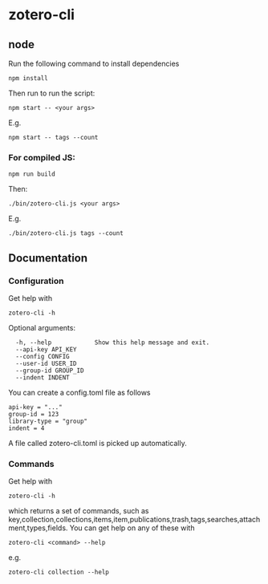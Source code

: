 # zotero-cli
## node

Run the following command to install dependencies 
```
npm install
```
Then run to run the script: 
```
npm start -- <your args>
```
E.g. 
```
npm start -- tags --count
```

### For compiled JS:

```
npm run build
```
Then:
```
./bin/zotero-cli.js <your args>
```
E.g. 
```
./bin/zotero-cli.js tags --count
```

## Documentation

### Configuration

Get help with 
```
zotero-cli -h
```
Optional arguments:
```
  -h, --help            Show this help message and exit.
  --api-key API_KEY
  --config CONFIG
  --user-id USER_ID
  --group-id GROUP_ID
  --indent INDENT
```
You can create a config.toml file as follows
```
api-key = "..."
group-id = 123
library-type = "group"
indent = 4
```
A file called zotero-cli.toml is picked up automatically.

### Commands
Get help with 
```
zotero-cli -h
```
which returns a set of commands, such as key,collection,collections,items,item,publications,trash,tags,searches,attachment,types,fields. You can get help on any of these with 
```
zotero-cli <command> --help
```
e.g.
```
zotero-cli collection --help
```

